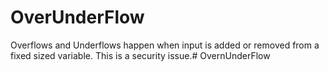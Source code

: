# OverUnderFlow

Overflows and Underflows happen when input is added or removed from a fixed sized variable. This is a security issue.# OvernUnderFlow
